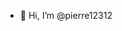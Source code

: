 - 👋 Hi, I’m @pierre12312


<!---
pierre12312/pierre12312 is a ✨ special ✨ repository because its `README.md` (this file) appears on your GitHub profile.
You can click the Preview link to take a look at your changes.
--->
